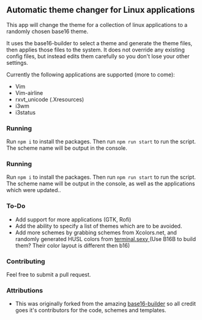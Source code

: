 ## Automatic theme changer for Linux applications

This app will change the theme for a collection of linux applications to a randomly chosen base16 theme.

It uses the base16-builder to select a theme and generate the theme files, then applies those files to the system. It does
not override any existing config files, but instead edits them carefully so you don't lose your other settings.

Currently the following applications are supported (more to come):
* Vim
* Vim-airline
* rxvt_unicode (.Xresources)
* i3wm
* i3status

### Running

Run `npm i` to install the packages. Then run `npm run start` to run the script. The scheme name will be output in the console.


### Running

Run `npm i` to install the packages. Then run `npm run start` to run the script. The scheme name will be output in the console, as well as the applications which were updated..

### To-Do

* Add support for more applications (GTK, Rofi)
* Add the ability to specify a list of themes which are to be avoided.
* Add more schemes by grabbing schemes from Xcolors.net, and randomly generated HUSL colors from [ terminal.sexy ](terminal.sexy) (Use B16B to build them? Their color layout is different then b16)

### Contributing

Feel free to submit a pull request.

### Attributions

* This was originally forked from the amazing [base16-builder](https://github.com/base16-builder/base16-builder) so all credit goes
it's contributors for the code, schemes and templates.
